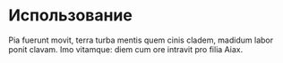 # Использование

Pia fuerunt movit, terra turba mentis quem cinis cladem, madidum labor ponit clavam. Imo vitamque: diem cum ore intravit pro filia Aiax.
